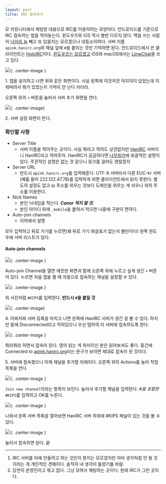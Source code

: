 ```yaml
---
layout: post
title: IRC 접속하기
---
```


모 커뮤니티에서 채팅방 대용으로 IRC를 이용하려는 모양이다. 안드로이드를 기준으로 IRC 접속하는 법을 적어놓는다. 윈도우즈와 iOS 역시 별반 다르지 않다. 맥을 쓰는 사람이 [나이라 놈](https://twitter.com/Naira_ps) 빼고 또 있을지는 모르겠으나 대동소이하다. 서버 이름 `apink.hanirc.org`와 채널 앞에 `#`을 붙이는 것만 기억하면 된다.
안드로이드에서 쓴 클라이언트는 [HoloIRC](https://play.google.com/store/apps/details?id=com.fusionx.lightirc&rdid=com.fusionx.lightirc)이다. [윈도우즈는 모르겠고](http://lmgtfy.com/?q=best+windows+irc+client) iOS와 macOS에서는 [LimeChat](https://play.google.com/store/apps/details?id=com.fusionx.lightirc&rdid=com.fusionx.lightirc)을 쓰고 있다.

![](http://d.pr/i/DFlp+){: .center-image }

1\. 앱을 설치하고 나면 위와 같은 화면이다. 사실 왼쪽에 이것저것 덕지덕지 있었는데 지워버려서 뭐가 있었는지 기억이 안 난다 카더라.

오른쪽 위의 `+` 버튼을 눌러서 서버 추가 화면을 연다.

![](http://d.pr/i/1f4M0+){: .center-image}

2\. 서버 설정 화면이 뜬다. 

### 확인할 사항

- Server Title
  - 서버 이름을 적어주는 곳이다. 사실 뭐라고 적어도 상관없지만 [HanIRC](http://www.hanirc.org) 서버이니 HanIRC라고 적어주자. HanIRC가 궁금하다면 [나무위키](https://namu.wiki/w/HanIRC)에 포괄적인 설명이 있다. 주관적인 설명은 없는 것 같으니 링크를 걸어도 괜찮겠지
- Server URL
  - 반드시 `apink.hanirc.org`를 입력해준다. UTF-8 서버라서 다른 EUC-kr 서버(예를 들어 222.122.47.78)를 입력하게 되면 클라이언트에서 읽지 못한다. 별도의 설정도 없고 ip 주소를 외우는 것보다 도메인을 외우는 게 쉬우니 위의 주소를 이용한다.
- Nick Names
  - 본인 닉네임을 적는다. ***Canor 적지 말 것.***
  - 본인 아이디 뒤에 `_mobile`을 붙여서 적으면 나중에 구분이 편하다.
- Auto-join channels
  - 이하에서 설명

모두 입력하고 뒤로 가기를 누르면(왜 뒤로 가기 화살표가 없는지 불만이다) 왼쪽 윈도우에 서버 리스트가 있다.

#### Auto-join channels

![](http://d.pr/i/VqAK+){: .center-image }

Auto-join Channel을 열면 깨끗한 화면과 함께 오른쪽 위에 누르고 싶게 생긴 `+` 버튼이 있다. 누르면 처음 앱을 켤 때 자동으로 접속하는 채널을 설정할 수 있다.

![](http://d.pr/i/SukO+){: .center-image }

위 사진처럼 `#KIPS`를 입력한다. **반드시 `#`을 붙일 것**

![](http://d.pr/i/uJJb+){: .center-image}



4\. 어찌저찌 서버 등록을 마치고 나면 왼쪽에 HanIRC 서버가 생긴 걸 볼 수 있다. 하지만 밑에 Disconnected라고 적혀있으니 우선 탭하여 이 서버에 접속하도록 한다.

![](http://d.pr/i/LcaQ+){: .center-image }

뭐라뭐라 하면서 접속이 된다. 영어 읽는 게 취미이신 분은 읽어보셔도 좋다. 중간에 Connected to [apink.hanirc.org](http://apink.hanirc.org)라는 문구가 보이면 제대로 접속이 된 것이다.

5\. 서버에 접속했으니 이제 채널을 추가할 차례이다. 오른쪽 위의 Actions를 눌러 작업 목록을 연다.

![](http://d.pr/i/3fCJ+){: .center-image }

`Join new channel`이라는 항목이 보인다. 눌러서 추가할 채널을 입력한다. *#을 포함한* `#KIPS`를 입력하고 OK를 누른다.

![](http://d.pr/i/3AMp+){: .center-image }

나와서 왼쪽 서버 목록을 열어보면 HanIRC 서버 하위에 #KIPS 채널이 있는 것을 볼 수 있다.

![](http://d.pr/i/a8pf+){: .center-image }

눌러서 접속하면 된다. 끝

------

1. IRC 서버를 아예 만들려고 하는 것인지 뭔지는 모르겠지만 아마 생각처럼 안 될 것이라는 게 개인적인 견해이다. 솔직히 내 생각이 틀렸기를 바람.
2. 당연히 운영진이고 뭐고 없다. 그냥 모여서 채팅하는 곳이다. 원래 IRC가 그런 곳이다.

